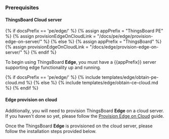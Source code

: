 ### Prerequisites
#### ThingsBoard Cloud server 

{% if docsPrefix == 'pe/edge/' %}
{% assign appPrefix = "ThingsBoard PE" %}
{% assign provisionEdgeOnCloudLink = "/docs/pe/edge/provision-edge-on-server/" %}
{% else %}
{% assign appPrefix = "ThingsBoard" %}
{% assign provisionEdgeOnCloudLink = "/docs/edge/provision-edge-on-server/" %}
{% endif %}

To begin using ThingsBoard **Edge**, you must have a {{appPrefix}} server supporting edge functionality up and running.

{% if docsPrefix == 'pe/edge/' %}
{% include templates/edge/obtain-pe-cloud.md %}
{% else %}
{% include templates/edge/obtain-ce-cloud.md %}
{% endif %}
 
#### Edge provision on cloud

Additionally, you will need to provision ThingsBoard **Edge** on a cloud server. If you haven't done so yet, please follow the [Provision Edge on Cloud]({{provisionEdgeOnCloudLink}}) guide.

Once the ThingsBoard **Edge** is provisioned on the cloud server, please follow the installation steps provided below.